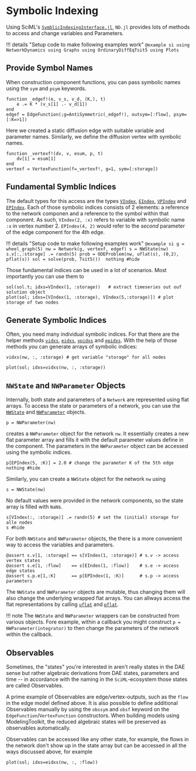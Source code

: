 # Symbolic Indexing

Using SciML's [`SymblicIndexingInterface.jl`](https://github.com/SciML/SymbolicIndexingInterface.jl), `ND.jl` provides lots of methods to access and change variables and Parameters.

!!! details "Setup code to make following examples work"
    ```@example si
    using NetworkDynamics
    using Graphs
    using OrdinaryDiffEqTsit5
    using Plots
    ```

## Provide Symbol Names
When construction component functions, you can pass symbolic names using the `sym` and `psym` keywords.
```@example si
function _edgef!(e, v_s, v_d, (K,), t)
    e .= K * (v_s[1] .- v_d[1])
end
edgef = EdgeFunction(;g=AntiSymmetric(_edgef!), outsym=[:flow], psym=[:K=>1])
```
Here we created a static diffusion edge with suitable variable and parameter names.
Similarly, we define the diffusion vertex with symbolic names.
```@example si
function _vertexf!(dv, v, esum, p, t)
    dv[1] = esum[1]
end
vertexf = VertexFunction(f=_vertexf!, g=1, sym=[:storage])
```


## Fundamental Symblic Indices
The default types for this access are the types [`VIndex`](@ref), [`EIndex`](@ref), [`VPIndex`](@ref) and [`EPIndex`](@ref).
Each of those symbolic indices consists of 2 elements: a reference to the network componen and a reference to the symbol within that component.
As such, `VIndex(2, :x)` refers to variable with symbolic name `:x` in vertex number 2.
`EPIndex(4, 2)` would refer to the *second* parameter of the edge component for the 4th edge.

!!! details "Setup code to make following examples work"
    ```@example si
    g = wheel_graph(5)
    nw = Network(g, vertexf, edgef)
    s = NWState(nw)
    s.v[:,:storage] .= randn(5)
    prob = ODEProblem(nw, uflat(s), (0,2), pflat(s))
    sol = solve(prob, Tsit5()) 
    nothing #hide
    ```

Those fundamental indices can be used in a lot of scenarios. Most importantly you can use them to
```@example si
sol(sol.t; idxs=VIndex(1, :storage))   # extract timeseries out ouf solution object
plot(sol; idxs=[VIndex(1, :storage), VIndex(5,:storage)]) # plot storage of two nodes
```

## Generate Symbolic Indices
Often, you need many individual symbolic indices. For that there are the helper methods [`vidxs`](@ref), [`eidxs`](@ref), [`vpidxs`](@ref) and [`epidxs`](@ref).
With the help of those methods you can generate arrays of symbolic indices:

```@example si
vidxs(nw, :, :storage) # get variable "storage" for all nodes
```
```@example si
plot(sol; idxs=vidxs(nw, :, :storage))
```

## `NWState` and `NWParameter` Objects
Internally, both state and parameters of a `Network` are represented using flat arrays.
To access the state or parameters of a network, you can use the [`NWState`](@ref) and [`NWParameter`](@ref) objects.
```@example si
p = NWParameter(nw)
```
creates a `NWParameter` object for the network `nw`.
It essentially creates a new flat parameter array and fills it with the default parameter values define in the component.
The parameters in the `NWParameter` object can be accessed using the symbolic indices.
```@example si
p[EPIndex(5, :K)] = 2.0 # change the parameter K of the 5th edge
nothing #hide
```
Similarly, you can create a `NWState` object for the network `nw` using
```@example si
s = NWState(nw)
```
No default values were provided in the network components, so the state array is filled with `NaN`s.
```@example si
s[VIndex(:, :storage)] .= randn(5) # set the (initial) storage for alle nodes 
s #hide
```
For both `NWState` and `NWParameter` objects, the there is a more convenient way to access the variables and parameters.
```@example si
@assert s.v[1, :storage] == s[VIndex(1, :storage)] # s.v -> access vertex states
@assert s.e[1, :flow]    == s[EIndex(1, :flow)]    # s.e -> access edge states
@assert s.p.e[1,:K]      == p[EPIndex(1, :K)]      # s.p -> access parameters
```

The `NWState` and `NWParameter` objects are mutable, thus changing them will also change the underlying wrapped flat arrays.
You can allways access the flat representations by calling [`uflat`](@ref) and [`pflat`](@ref).

!!! note
    The `NWState` and `NWParameter` wrappers can be constructed from various objects.
    Fore example, within a callback you might construct `p = NWParameter(integrator)` to then change the parameters of the network within the callback.


## Observables
Sometimes, the "states" you're interested in aren't really states in the DAE sense but rather
algebraic derivations from DAE states, parameters and time -- in accordance with the naming in 
the `SciML`-ecosystem those states are called Observables.

A prime example of Observables are edge/vertex-outputs, such as the `flow` in the edge model defined above.
It is also possible to define additional Observables manually by using the `obssym` and `obsf` keyword
on the `EdgeFunction`/`VertexFunction` constructors.
When building models using ModelingToolkit, the reduced algebraic states will be preserved as observables automatically.

Observables can be accessed like any other state, for example, the flows in the network don't show up in the state array but can be accessed in all the ways discussed above, for example

```@example si
plot(sol; idxs=eidxs(nw, :, :flow))
```
